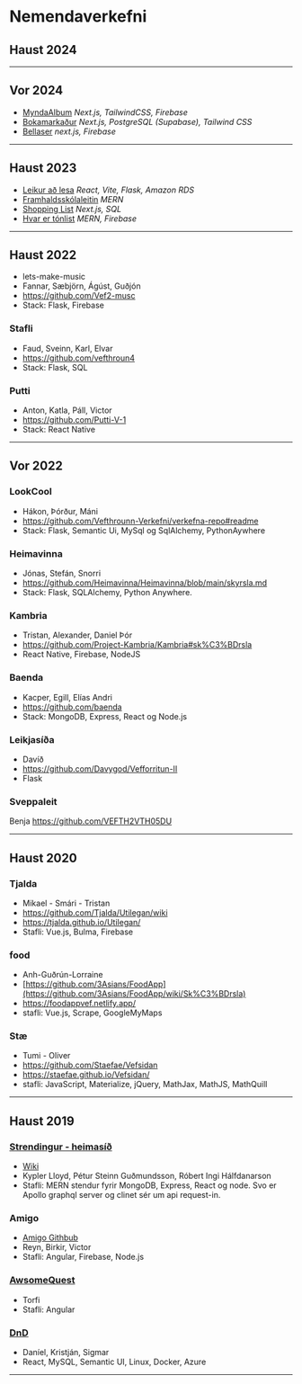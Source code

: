 # Nemendaverkefni

## Haust 2024

---

## Vor 2024

- [MyndaAlbum](https://github.com/vefforritunII/V24_MyndaAlbum) _Next.js, TailwindCSS, Firebase_
- [Bokamarkaður](https://github.com/vefforritunII/V24_Bokamarkadurinn) _Next.js, PostgreSQL (Supabase), Tailwind CSS_
- [Bellaser](https://github.com/vefforritunII/V24_Bellaser) _next.js, Firebase_
  
---

## Haust 2023

- [Leikur að lesa](https://github.com/vefforritunII/VEF4_H23_Leikur_ad_lesa) _React, Vite, Flask, Amazon RDS_
- [Framhaldsskólaleitin](https://github.com/vefforritunII/VEF4_H23_Framhaldsskolaleitin) _MERN_
- [Shopping List](https://github.com/vefforritunII/VEF4_H23_Shopping-List) _Next.js, SQL_
- [Hvar er tónlist](https://github.com/vefforritunII/VEF4_H23_HvarErTonlist) _MERN, Firebase_
  
---

## Haust 2022

- lets-make-music
- Fannar, Sæbjörn, Ágúst, Guðjón
- https://github.com/Vef2-musc
- Stack: Flask, Firebase

### Stafli
- Faud, Sveinn, Karl, Elvar
- https://github.com/vefthroun4
- Stack: Flask, SQL

### Putti
- Anton, Katla, Páll, Victor
- https://github.com/Putti-V-1
- Stack: React Native

<!--
D&D, 
- Hörður
- [https://github.com/hordur99/DMs_Familiar](https://github.com/hordur99/dms_familiar)
- Stack: React
-->

---

## Vor 2022

### LookCool
- Hákon, Þórður, Máni
- https://github.com/Vefthrounn-Verkefni/verkefna-repo#readme
- Stack: Flask, Semantic Ui, MySql og SqlAlchemy, PythonAywhere

### Heimavinna
- Jónas, Stefán, Snorri
- https://github.com/Heimavinna/Heimavinna/blob/main/skyrsla.md
- Stack: Flask, SQLAlchemy, Python Anywhere.

### Kambria
- Tristan, Alexander, Daniel Þór
- https://github.com/Project-Kambria/Kambria#sk%C3%BDrsla
- React Native, Firebase, NodeJS

### Baenda
- Kacper, Egill, Elías Andri
- https://github.com/baenda
- Stack: MongoDB, Express, React og Node.js

### Leikjasíða
- Davíð
- https://github.com/Davygod/Vefforritun-II
- Flask

### Sveppaleit
Benja
https://github.com/VEFTH2VTH05DU

---

## Haust 2020

### Tjalda
- Mikael - Smári - Tristan
- https://github.com/Tjalda/Utilegan/wiki
- https://tjalda.github.io/Utilegan/
- Stafli: Vue.js, Bulma, Firebase


### food
- Anh-Guðrún-Lorraine
- [https://github.com/3Asians/FoodApp](https://github.com/3Asians/FoodApp/wiki/Sk%C3%BDrsla)
- https://foodappvef.netlify.app/
- stafli: Vue.js, Scrape, GoogleMyMaps  


### Stæ 
- Tumi - Oliver
- https://github.com/Staefae/Vefsidan
- https://staefae.github.io/Vefsidan/
- stafli: JavaScript, Materialize, jQuery, MathJax, MathJS, MathQuill

---

## Haust 2019

### [Strendingur - heimasíð](http://tolvubraut.is/VEF4-Haust19-TenderStrendingur/)
- [Wiki](https://github.com/Robertingi00/Tender-Strendingur/wiki/Sk%C3%BDrsla)
- Kypler Lloyd, Pétur Steinn Guðmundsson, Róbert Ingi Hálfdanarson
- Stafli: MERN stendur fyrir MongoDB, Express, React og node. Svo er Apollo graphql server og clinet sér um api request-in.

### Amigo
- [Amigo Githbub](https://github.com/omegindino/amigo)
- Reyn, Birkir, Victor
- Stafli: Angular, Firebase, Node.js

### [AwsomeQuest](https://github.com/AwesomeQuest/VEFTH2VTH05DU-master/wiki/Website-aims,-functions,-and-notes.)
- Torfi
- Stafli: Angular

### [DnD](https://github.com/Kristjan-O-Ragnarsson/DnD-Web)
- Daníel, Kristján, Sigmar
- React, MySQL, Semantic UI, Linux, Docker, Azure

---
